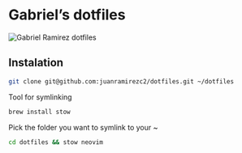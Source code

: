 # Gabriel’s dotfiles

![Gabriel Ramirez dotfiles](https://raw.githubusercontent.com/juangabrielr4/dotfiles/master/zsh.png)


## Instalation

```sh
git clone git@github.com:juanramirezc2/dotfiles.git ~/dotfiles
```

Tool for symlinking 

```sh
brew install stow
```

Pick the folder you want to symlink to your ~

```sh
cd dotfiles && stow neovim
```

